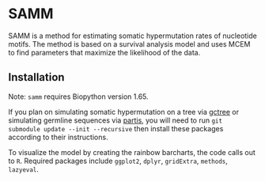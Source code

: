# SAMM

SAMM is a method for estimating somatic hypermutation rates of nucleotide motifs.
The method is based on a survival analysis model and uses MCEM to find parameters that
maximize the likelihood of the data.

## Installation
Note: `samm` requires Biopython version 1.65.

If you plan on simulating somatic hypermutation on a tree via
[gctree](https://github.com/matsengrp/gctree/) or simulating germline sequences
via [partis](https://github.com/psathyrella/partis), you will need to run
```git submodule update --init --recursive```
then install these packages according to their instructions.

To visualize the model by creating the rainbow barcharts, the code calls out to
`R`. Required packages include `ggplot2`, `dplyr`, `gridExtra`, `methods`,
`lazyeval`.

